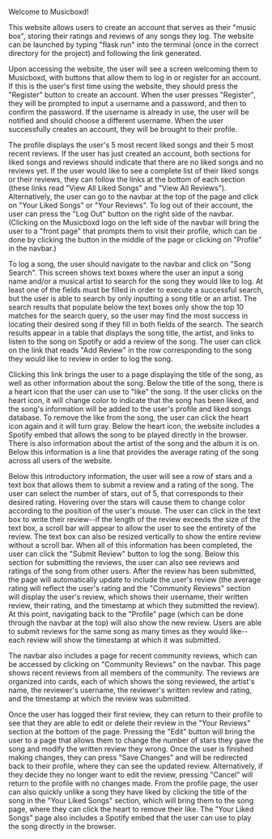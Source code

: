 Welcome to Musicboxd!

This website allows users to create an account that serves as their "music box", storing their ratings and reviews of any songs they log. The website can be launched by typing "flask run" into the terminal (once in the correct directory for the project) and following the link generated.

Upon accessing the website, the user will see a screen welcoming them to Musicboxd, with buttons that allow them to log in or register for an account. If this is the user's first time using the website, they should press the "Register" button to create an account. When the user presses "Register", they will be prompted to input a username and a password, and then to confirm the password. If the username is already in use, the user will be notified and should choose a different username. When the user successfully creates an account, they will be brought to their profile.

The profile displays the user's 5 most recent liked songs and their 5 most recent reviews. If the user has just created an account, both sections for liked songs and reviews should indicate that there are no liked songs and no reviews yet. If the user would like to see a complete list of their liked songs or their reviews, they can follow the links at the bottom of each section (these links read "View All Liked Songs" and "View All Reviews"). Alternatively, the user can go to the navbar at the top of the page and click on "Your Liked Songs" or "Your Reviews". To log out of their account, the user can press the "Log Out" button on the right side of the navbar. (Clicking on the Musicboxd logo on the left side of the navbar will bring the user to a "front page" that prompts them to visit their profile, which can be done by clicking the button in the middle of the page or clicking on "Profile" in the navbar.)

To log a song, the user should navigate to the navbar and click on "Song Search". This screen shows text boxes where the user an input a song name and/or a musical artist to search for the song they would like to log. At least one of the fields must be filled in order to execute a successful search, but the user is able to search by only inputting a song title or an artist. The search results that populate below the text boxes only show the top 10 matches for the search query, so the user may find the most success in locating their desired song if they fill in both fields of the search. The search results appear in a table that displays the song title, the artist, and links to listen to the song on Spotify or add a review of the song. The user can click on the link that reads "Add Review" in the row corresponding to the song they would like to review in order to log the song.

Clicking this link brings the user to a page displaying the title of the song, as well as other information about the song. Below the title of the song, there is a heart icon that the user can use to "like" the song. If the user clicks on the heart icon, it will change color to indicate that the song has been liked, and the song's information will be added to the user's profile and liked songs database. To remove the like from the song, the user can click the heart icon again and it will turn gray. Below the heart icon, the website includes a Spotify embed that allows the song to be played directly in the browser. There is also information about the artist of the song and the album it is on. Below this information is a line that provides the average rating of the song across all users of the website.

Below this introductory information, the user will see a row of stars and a text box that allows them to submit a review and a rating of the song. The user can select the number of stars, out of 5, that corresponds to their desired rating. Hovering over the stars will cause them to change color according to the position of the user's mouse. The user can click in the text box to write their review--if the length of the review exceeds the size of the text box, a scroll bar will appear to allow the user to see the entirety of the review. The text box can also be resized vertically to show the entire review without a scroll bar. When all of this information has been completed, the user can click the "Submit Review" button to log the song. Below this section for submitting the reviews, the user can also see reviews and ratings of the song from other users. After the review has been submitted, the page will automatically update to include the user's review (the average rating will reflect the user's rating and the "Community Reviews" section will display the user's review, which shows their username, their written review, their rating, and the timestamp at which they submitted the review). At this point, navigating back to the "Profile" page (which can be done through the navbar at the top) will also show the new review. Users are able to submit reviews for the same song as many times as they would like--each review will show the timestamp at which it was submitted.

The navbar also includes a page for recent community reviews, which can be accessed by clicking on "Community Reviews" on the navbar. This page shows recent reviews from all members of the community. The reviews are organized into cards, each of which shows the song reviewed, the artist's name, the reviewer's username, the reviewer's written review and rating, and the timestamp at which the review was submitted.

Once the user has logged their first review, they can return to their profile to see that they are able to edit or delete their review in the "Your Reviews" section at the bottom of the page. Pressing the "Edit" button will bring the user to a page that allows them to change the number of stars they gave the song and modify the written review they wrong. Once the user is finished making changes, they can press "Save Changes" and will be redirected back to their profile, where they can see the updated review. Alternatively, if they decide they no longer want to edit the review, pressing "Cancel" will return to the profile with no changes made. From the profile page, the user can also quickly unlike a song they have liked by clicking the title of the song in the "Your Liked Songs" section, which will bring them to the song page, where they can click the heart to remove their like. The "Your Liked Songs" page also includes a Spotify embed that the user can use to play the song directly in the browser.
